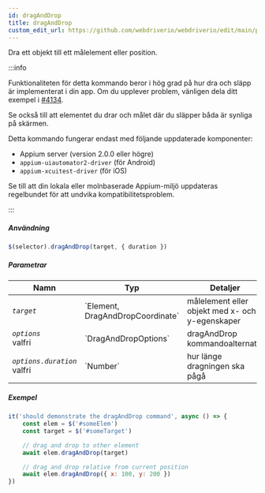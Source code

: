 ```yaml
---
id: dragAndDrop
title: dragAndDrop
custom_edit_url: https://github.com/webdriverio/webdriverio/edit/main/packages/webdriverio/src/commands/mobile/dragAndDrop.ts
---
```


Dra ett objekt till ett målelement eller position.

:::info

Funktionaliteten för detta kommando beror i hög grad på hur dra och släpp är
implementerat i din app. Om du upplever problem, vänligen dela ditt exempel
i [#4134](https://github.com/webdriverio/webdriverio/issues/4134).

Se också till att elementet du drar och målet där du släpper båda är synliga på skärmen.

Detta kommando fungerar endast med följande uppdaterade komponenter:
 - Appium server (version 2.0.0 eller högre)
 - `appium-uiautomator2-driver` (för Android)
 - `appium-xcuitest-driver` (för iOS)

Se till att din lokala eller molnbaserade Appium-miljö uppdateras regelbundet för att undvika kompatibilitetsproblem.

:::

##### Användning

```js
$(selector).dragAndDrop(target, { duration })
```

##### Parametrar

<table>
  <thead>
    <tr>
      <th>Namn</th><th>Typ</th><th>Detaljer</th>
    </tr>
  </thead>
  <tbody>
    <tr>
      <td><code><var>target</var></code></td>
      <td>`Element, DragAndDropCoordinate`</td>
      <td>målelement eller objekt med x- och y-egenskaper</td>
    </tr>
    <tr>
      <td><code><var>options</var></code><br /><span className="label labelWarning">valfri</span></td>
      <td>`DragAndDropOptions`</td>
      <td>dragAndDrop kommandoalternativ</td>
    </tr>
    <tr>
      <td><code><var>options.duration</var></code><br /><span className="label labelWarning">valfri</span></td>
      <td>`Number`</td>
      <td>hur länge dragningen ska pågå</td>
    </tr>
  </tbody>
</table>

##### Exempel

```js title="example.test.js"
it('should demonstrate the dragAndDrop command', async () => {
    const elem = $('#someElem')
    const target = $('#someTarget')

    // drag and drop to other element
    await elem.dragAndDrop(target)

    // drag and drop relative from current position
    await elem.dragAndDrop({ x: 100, y: 200 })
})
```